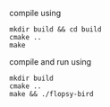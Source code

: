 compile using

```
mkdir build && cd build
cmake ..
make
```

compile and run using
```
mkdir build
cmake ..
make && ./flopsy-bird
```
